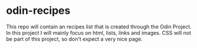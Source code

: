 # odin-recipes
This repo will contain an recipes list that is created through the Odin Project. In this project I will mainly focus on html, lists, links and images. CSS will not be part of this project, so don't expect a very nice page. 